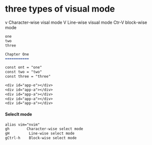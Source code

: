 # three types of visual mode

v Character-wise visal mode
V Line-wise visual mode
Ctr-V block-wise mode

```txt
one 
two
three
```

```markdown
Chapter One
===========

```

```txt
const ont = "one"
const two = "two"
const three = "three"
```

```txt
<div id="app-e"></div>
<div id="app-a"></div>
<div id="app-a"></div>
<div id="app-a"></div>
<div id="app-a"></div>
```

#### Seleclt mode
```txt
alias vim="nvim"
gh        Character-wise select mode
gH         Line-wise select mode
gCtrl-h    Block-wise select mode
```


